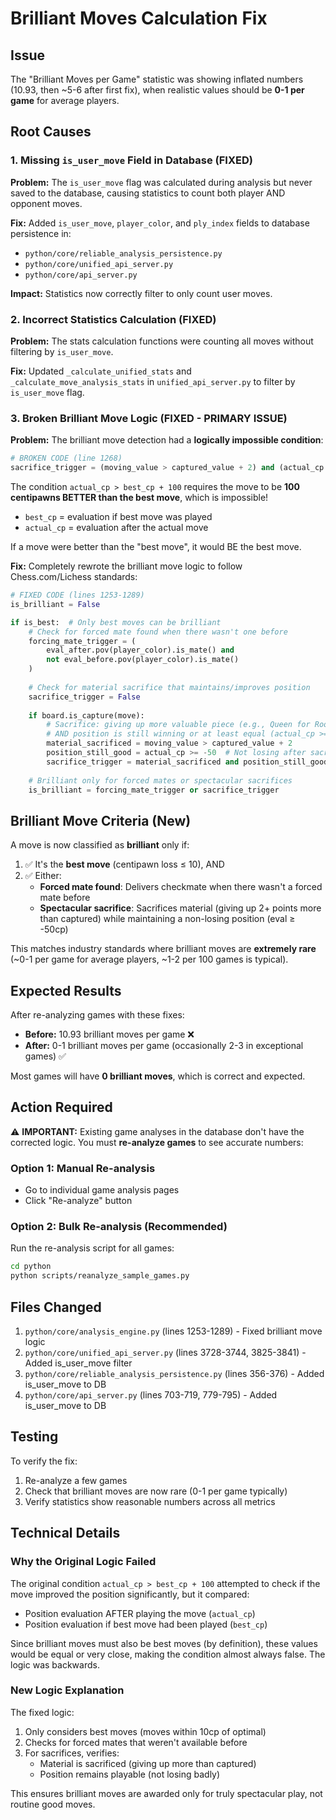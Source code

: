 # Brilliant Moves Calculation Fix

## Issue
The "Brilliant Moves per Game" statistic was showing inflated numbers (10.93, then ~5-6 after first fix), when realistic values should be **0-1 per game** for average players.

## Root Causes

### 1. Missing `is_user_move` Field in Database (FIXED)
**Problem:** The `is_user_move` flag was calculated during analysis but never saved to the database, causing statistics to count both player AND opponent moves.

**Fix:** Added `is_user_move`, `player_color`, and `ply_index` fields to database persistence in:
- `python/core/reliable_analysis_persistence.py`
- `python/core/unified_api_server.py`
- `python/core/api_server.py`

**Impact:** Statistics now correctly filter to only count user moves.

### 2. Incorrect Statistics Calculation (FIXED)
**Problem:** The stats calculation functions were counting all moves without filtering by `is_user_move`.

**Fix:** Updated `_calculate_unified_stats` and `_calculate_move_analysis_stats` in `unified_api_server.py` to filter by `is_user_move` flag.

### 3. Broken Brilliant Move Logic (FIXED - PRIMARY ISSUE)
**Problem:** The brilliant move detection had a **logically impossible condition**:

```python
# BROKEN CODE (line 1268)
sacrifice_trigger = (moving_value > captured_value + 2) and (actual_cp > best_cp + 100)
```

The condition `actual_cp > best_cp + 100` requires the move to be **100 centipawns BETTER than the best move**, which is impossible! 

- `best_cp` = evaluation if best move was played
- `actual_cp` = evaluation after the actual move

If a move were better than the "best move", it would BE the best move.

**Fix:** Completely rewrote the brilliant move logic to follow Chess.com/Lichess standards:

```python
# FIXED CODE (lines 1253-1289)
is_brilliant = False

if is_best:  # Only best moves can be brilliant
    # Check for forced mate found when there wasn't one before
    forcing_mate_trigger = (
        eval_after.pov(player_color).is_mate() and 
        not eval_before.pov(player_color).is_mate()
    )
    
    # Check for material sacrifice that maintains/improves position
    sacrifice_trigger = False
    
    if board.is_capture(move):
        # Sacrifice: giving up more valuable piece (e.g., Queen for Rook)
        # AND position is still winning or at least equal (actual_cp >= -50)
        material_sacrificed = moving_value > captured_value + 2
        position_still_good = actual_cp >= -50  # Not losing after sacrifice
        sacrifice_trigger = material_sacrificed and position_still_good
    
    # Brilliant only for forced mates or spectacular sacrifices
    is_brilliant = forcing_mate_trigger or sacrifice_trigger
```

## Brilliant Move Criteria (New)

A move is now classified as **brilliant** only if:

1. ✅ It's the **best move** (centipawn loss ≤ 10), AND
2. ✅ Either:
   - **Forced mate found**: Delivers checkmate when there wasn't a forced mate before
   - **Spectacular sacrifice**: Sacrifices material (giving up 2+ points more than captured) while maintaining a non-losing position (eval ≥ -50cp)

This matches industry standards where brilliant moves are **extremely rare** (~0-1 per game for average players, ~1-2 per 100 games is typical).

## Expected Results

After re-analyzing games with these fixes:

- **Before:** 10.93 brilliant moves per game ❌
- **After:** 0-1 brilliant moves per game (occasionally 2-3 in exceptional games) ✅

Most games will have **0 brilliant moves**, which is correct and expected.

## Action Required

⚠️ **IMPORTANT:** Existing game analyses in the database don't have the corrected logic. You must **re-analyze games** to see accurate numbers:

### Option 1: Manual Re-analysis
- Go to individual game analysis pages
- Click "Re-analyze" button

### Option 2: Bulk Re-analysis (Recommended)
Run the re-analysis script for all games:
```bash
cd python
python scripts/reanalyze_sample_games.py
```

## Files Changed

1. `python/core/analysis_engine.py` (lines 1253-1289) - Fixed brilliant move logic
2. `python/core/unified_api_server.py` (lines 3728-3744, 3825-3841) - Added is_user_move filter
3. `python/core/reliable_analysis_persistence.py` (lines 356-376) - Added is_user_move to DB
4. `python/core/api_server.py` (lines 703-719, 779-795) - Added is_user_move to DB

## Testing

To verify the fix:
1. Re-analyze a few games
2. Check that brilliant moves are now rare (0-1 per game typically)
3. Verify statistics show reasonable numbers across all metrics

## Technical Details

### Why the Original Logic Failed

The original condition `actual_cp > best_cp + 100` attempted to check if the move improved the position significantly, but it compared:
- Position evaluation AFTER playing the move (`actual_cp`)
- Position evaluation if best move had been played (`best_cp`)

Since brilliant moves must also be best moves (by definition), these values would be equal or very close, making the condition almost always false. The logic was backwards.

### New Logic Explanation

The fixed logic:
1. Only considers best moves (moves within 10cp of optimal)
2. Checks for forced mates that weren't available before
3. For sacrifices, verifies:
   - Material is sacrificed (giving up more than captured)
   - Position remains playable (not losing badly)
   
This ensures brilliant moves are awarded only for truly spectacular play, not routine good moves.


